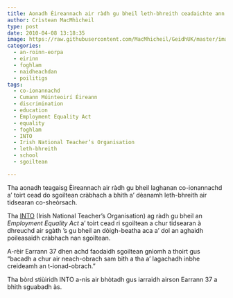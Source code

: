 ```yaml
---
title: Aonadh Èireannach air ràdh gu bheil leth-bhreith ceadaichte ann an sgoiltean
author: Crìstean MacMhìcheil
type: post
date: 2010-04-08 13:18:35
image: https://raw.githubusercontent.com/MacMhicheil/GeidhUK/master/images/2010-04-08-aonadh-eireannach-air-radh-gu-bheil-leth-bhreith-ceadaichte-ann-an-sgoiltean.jpg
categories:
  - an-roinn-eorpa
  - eirinn
  - foghlam
  - naidheachdan
  - poilitigs
tags:
  - co-ionannachd
  - Cumann Múinteoirí Éireann
  - discrimination
  - education
  - Employment Equality Act
  - equality
  - foghlam
  - INTO
  - Irish National Teacher’s Organisation
  - leth-bhreith
  - school
  - sgoiltean

---
```

Tha aonadh teagaisg Èireannach air ràdh gu bheil laghanan co-ionannachd a&#8217; toirt cead do sgoiltean cràbhach a bhith a&#8217; dèanamh leth-bhreith air tidsearan co-sheòrsach.

<!--more-->

Tha [INTO][1] (Irish National Teacher’s Organisation) ag ràdh gu bheil an _Employment Equality Act_ a’ toirt cead ri sgoiltean a chur tidsearan à dhreuchd air sgàth ’s gu bheil an dòigh-beatha aca a’ dol an aghaidh poileasaidh cràbhach nan sgoiltean.

A-rèir Earrann 37 dhen achd faodaidh sgoiltean gnìomh a thoirt gus “bacadh a chur air neach-obrach sam bith a tha a’ lagachadh inbhe creideamh an t-ionad-obrach.”

Tha bòrd stiùiridh INTO a-nis air bhòtadh gus iarraidh airson Earrann 37 a bhith sguabadh às.

 [1]: http://www.into.ie/ "INTO - Irish National Teacher's Organisation"

